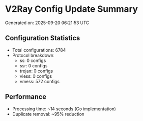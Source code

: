 # V2Ray Config Update Summary
Generated on: 2025-09-20 06:21:53 UTC

## Configuration Statistics
- Total configurations: 6784
- Protocol breakdown:
  - ss: 0 configs
  - ssr: 0 configs
  - trojan: 0 configs
  - vless: 0 configs
  - vmess: 572 configs

## Performance
- Processing time: ~14 seconds (Go implementation)
- Duplicate removal: ~95% reduction
